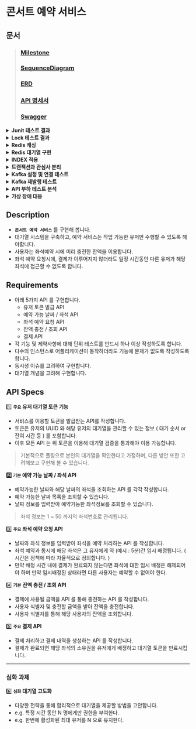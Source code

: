 # 콘서트 예약 서비스

## 문서
> ### [Milestone](https://github.com/users/iPhone-design/projects/2)
> ### [SequenceDiagram](https://sequencediagram.org/index.html?presentationMode=readOnly&shrinkToFit=true#initialData=C4S2BsFMAJA15wcQcB1L1AQY4X1GBQGD03oG1ACxcAcF6QHB7BIOukHge6QAGbAGOsBfR6QR5bBdDoF0NACccAAJgLQA+QDtDgEqHAOosAuaCXJVAKWOBamYziJw-jMAu44EqxwAnj0QKprgD3Hoy3oNGTt+o6cCK44Fem1ZIEa+NgyeiATocAUy9Ai0E4u6kIkMnKUNPTMbOxmKiTCapGk0bSMLBzBzmop1rKkgIMDgDsL0IAtM4A2C9AAFGKAAPOAIJOAN+0AlKFu4cRp0IAznYAzHYH9Q+b5QppF8rlYuASAMROAuIOoaNz8BdLQSyuJnd293ubJVpty3iH57gem-sMXrvuxLIA4Q-B2dYAvy4CDnR3HqU-QV4zcZLGTbMrQQBINdBAAM9gF6axJ1QAh40FAAw9gFQJjpLDZg5YQ6Hw3LItGYvboGToXboHE7e5hCJTfGwhHKOpZaCAF1XADgTv2INLkTMJTjZcW5HXGk22KOgGJmODw+EADTVctaWf7K3bjBlnUxHPkna7A1xXKbeW5BOnCZUyDXmZU0jWWk2AFPHAIaj0EAAb2ARwnhrdLUJyTtBSylHVKYARMYGHWpBqD5QJCOFtQjUb2oK2ePjzMRybQWMWNPBWaFjjDeb22pKxZDdUGvP5Vah2aTdb2k0djiAA)
> ### [ERD](https://dbdiagram.io/d/consert-seat-reservation-service-668d2bd19939893dae72bf91)
> ### [API 명세서](https://documenter.getpostman.com/view/15679108/2sA3dyhWDj)
> ### [Swagger](https://github.com/user-attachments/assets/8638c1ac-4adf-42d8-bbec-c9fd32b3057c)

<details>
<summary><b>Junit 테스트 결과</b></summary>

- 단위 테스트
    - TokenServiceTest
        - ![image](https://github.com/user-attachments/assets/649eaf38-7f5e-4a74-99e5-15765bcc58ec)
    - SeatOptionServiceTest
        - ![image](https://github.com/user-attachments/assets/d7a0ef8d-6d98-471f-9910-b4f0a19f9b65)
    - ReservationServiceTest
        - ![image](https://github.com/user-attachments/assets/d36052d0-e2fe-411f-914f-c6e7f987beba)
    - PaymentServiceTest
        - ![image](https://github.com/user-attachments/assets/c48a90ce-76b0-4298-8487-096ef2e77ede)
    - ConcertOptionServiceTest
        - ![image](https://github.com/user-attachments/assets/3bbf7ef4-7600-4da9-bbef-9c40b139199a)


- 통합 테스트
    - TokenFacadeTest
        - ![image](https://github.com/user-attachments/assets/b270458b-d592-496f-a42b-72871a18ffab)
    - ReservationFacadeTest
        - ![image](https://github.com/user-attachments/assets/48ae86f0-557e-4338-b606-5b3af844ec16)
    - PaymentFacadeTest
        - ![image](https://github.com/user-attachments/assets/ac883506-e18e-4c44-bfa6-da6a318bedfe)
    - CustomerFacadeTest
        - ![image](https://github.com/user-attachments/assets/8bee0e77-45ef-47de-8b82-3298634aa6dc)
    - ConcertFacadeTest
        - ![image](https://github.com/user-attachments/assets/98ce654e-d5c8-4b3e-bff5-f04dd4b4069c)
</details>

<details>
<summary><b>Lock 테스트 결과</b></summary>

- **`적용 전`**
    - 콘서트 좌석 예약 요청
        - ![image](https://github.com/user-attachments/assets/1f4348bf-70dc-463a-b51c-a7c674950d1b)
      
    - 결제
        - ![image](https://github.com/user-attachments/assets/ceba8a6c-863c-4e19-9a21-a52a2e98eef1)

***

- **`비관적락`**

    - 콘서트 좌석 예약 요청
        - ![image](https://github.com/user-attachments/assets/cbe6117b-ab63-4f99-b4b3-75f38fd2a359)
     
    - 콘서트 좌석 예약 요청 테스트 코드
        - ![image](https://github.com/user-attachments/assets/7b181e5b-375a-4fc8-9991-ab875adf933c)



    - 결제
        - ![image](https://github.com/user-attachments/assets/2c43129a-6717-4df6-beea-07a7eb3a3f4b)

    - 결제 테스트 코드
        - ![image](https://github.com/user-attachments/assets/9df23872-b259-4403-aa5f-093ddda2742d)

***

- **`낙관적락`**
    - 콘서트 좌석 예약 요청
        - ![image](https://github.com/user-attachments/assets/9ca66541-c3f3-4740-8bc0-26c9063e17b2)
            - 낙관적락 오류는 발생하나 성공 Case가 없음

    - 콘서트 좌석 예약 요청 테스트 코드
        - ![image](https://github.com/user-attachments/assets/69f9c824-df3d-4c15-9773-ada46a888a20)
        - ![image](https://github.com/user-attachments/assets/518c28a2-2663-4672-86d4-18e7105640a8)
        - ![image](https://github.com/user-attachments/assets/9710aa69-d192-4e7b-aefb-3acdd846495e)

***

- **요약 : 비관적락은 적용 후 성공 Case까지 완료함. 낙관적락은 적용까지는 완료하였으나 retry 부분에 대해 추가 공부가 필요한 것 같다.. 그래서 본 로직에는 비관적락을 적용한 상태입니다.**
    - 비관적락 통합 테스트
    - ![image](https://github.com/user-attachments/assets/fcdc6738-3977-4fee-99c5-5aa5eed76549)
</details>

<details>
<summary><b>Redis 캐싱</b></summary>

- **`적용 부분과 이유`**
    - 콘서트 예약 가능 날짜와 같은 데이터는 자주 수정되지 않고, 주로 조회되는 데이터입니다. Redis 캐시는 이러한 자주 수정되지 않는 데이터에 적합하다 생각합니다. 현재는 콘서트 예약 가능 날짜 데이터가 많지 않지만 앞으로 데이터의 양이 많아질 수 록 퍼포먼스가 더욱 극대화될 것이라고 예상합니다.
      
- **`적용전 후 비교`**
    - 예약 가능 콘서트 조회
        - ![image](https://github.com/user-attachments/assets/5374e085-ac22-4c93-95a6-eeea0e28106e)
</details>

<details>
<summary><b>Redis 대기열 구현</b></summary>

- **`AS-IS`**
    - 기존 스케줄러는 토큰 만료와 예약 미완료 시 좌석을 활성화하는 로직이 하나로 통합되어 있었습니다. 이로 인해 데이터가 증가할 경우 데이터베이스에 큰 부하를 초래할 것으로 예상되며, 쿼리의 의존성도 매우 커졌습니다. 이러한 문제를 해결하기 위해, 스케줄러의 로직을 다음과 같이 조정할 필요가 있습니다.
        - **로직 분리** : 토큰 만료 처리와 예약 미완료 좌석 활성화 처리를 각각 별도의 스케줄러로 분리하여 데이터베이스에 가해지는 부하를 줄입니다. 이 방법은 각 작업을 독립적으로 관리할 수 있게 하여 성능 최적화를 도와줍니다.
        - **캐시 활용** : Redis와 같은 캐시 솔루션을 활용하여 데이터베이스 조회 빈도를 줄입니다. 특히 자주 조회되는 데이터와 같이 변동이 적은 정보를 캐시에 저장하여 데이터베이스의 부하를 줄이고 쿼리 성능을 개선할 수 있습니다.
        - **쿼리 최적화** : 데이터베이스 쿼리를 최적화하여 불필요한 자원 소모를 줄입니다. 쿼리 성능을 향상시키기 위해 인덱스를 추가하거나 쿼리를 재작성하여 데이터베이스의 응답 속도를 개선할 수 있습니다.
    - 쿼리
        - ![image](https://github.com/user-attachments/assets/3981ecc8-0b81-45f0-a95b-4fc9b57d2ae4)

        - ![image](https://github.com/user-attachments/assets/aa80acd7-0490-48ed-aa7e-9b12c8802069)

    - 로직
        - ![image](https://github.com/user-attachments/assets/d80c468d-50d1-4427-a87d-75e6ac6b3b13)

- **`TO-BE`**
    - 기존의 스케줄러는 토큰 만료와 예약 미완료 시 좌석 활성화를 하나의 로직으로 처리했습니다. 이로 인해 데이터베이스에 높은 부하가 발생하고, 쿼리에 대한 의존성이 커졌습니다. 이를 해결하기 위해 다음과 같이 조정했습니다.
        - 토큰 만료 처리와 예약 미완료 좌석 활성화를 **별도의 스케줄러로 분리**했습니다.
        - 각 스케줄러는 **독립적**으로 작동하며, **특정 작업만**을 처리합니다.
        - 로직 분리로 인해 **데이터베이스의 부하가 줄어들고**, 각 작업에 대한 **성능 최적화가 가능**해졌습니다.
      
- **`결과`**
    - 현재의 결과는 더미 데이터가 많지 않아 효과적이다 볼 수는 없지만 추후에 데이터가 많아질 수 록 성능이 더 욱 좋아질 것으로 예상합니다.
        - 토큰 만료와 좌석 활성화 시키는 스케줄러 (DB)
            - ![image](https://github.com/user-attachments/assets/46447b1a-f710-4962-92de-56c744a886f7)
          
        - 대기열 토큰을 활성화 시키는 스케줄러 (Redis)
            - ![image](https://github.com/user-attachments/assets/94e18b42-2a6a-4360-813c-6439e400bd8b)

        - 토큰 만료와 좌석 활성화 시키는 스케줄러 (Redis)
            - ![image](https://github.com/user-attachments/assets/297a73df-cba6-4790-bec8-4ec0b2d594c6)
    - 로직
        - ![image](https://github.com/user-attachments/assets/eac7aaee-dc0e-4f9d-b08e-567ecbd4adc5)
        - ![image](https://github.com/user-attachments/assets/fe5102db-9825-41f3-8d10-f8a09faf6ec6)
</details>

<details>
<summary><b>INDEX 적용</b></summary>
    
- **`AS-IS`**
    - **예약 가능 날짜**
        - 실행계획
            - ![image](https://github.com/user-attachments/assets/8d2a0d4f-6876-4bb1-a841-527ab539e61b)
        - 소요시간
            - ![image](https://github.com/user-attachments/assets/aa86a4e7-6be5-43b2-987d-a4d2d95a218a)

    - **예약 가능 좌석**
        - 실행계획
            - ![image](https://github.com/user-attachments/assets/2e09a82b-729f-478c-bcd9-2aca00dd77d5)
        - 소요시간
            - ![image](https://github.com/user-attachments/assets/26ceefae-8c95-4056-a86e-c0968c21e09f)

- **`TO-BE`**
    - **예약 가능 날짜** : 예약 가능 날짜를 조회할 때, 대량의 콘서트 데이터 중에서 날짜 기준으로 조회하기 때문에 날짜에 대한 정보를 빠르게 필터 하기 위해 인덱스를 사용해야 한다고 생각하여 적용하였습니다.
        - 인덱스
            - [CONCERT_OPTION](https://github.com/iPhone-design/hhplus-concert-reservation-java/pull/33/commits/82f64bb4298cf7d10882d9e397a1a585c0053813)
        - 실행계획
            - ![image](https://github.com/user-attachments/assets/1ec77d86-a6e1-43cd-a4ca-7f49c5697b2e)
        - 소요시간
            - ![image](https://github.com/user-attachments/assets/9c484c03-f0ef-483b-b70a-37e3f18f3412)
              
    - **예약 가능 좌석** : 예약 가능 날짜를 조회할 때, 대량의 좌석 데이터 중에서 활성화 상태와 특정 콘서트 옵션 ID 기준으로 조회하기 때문에 상태, 콘서트 옵션 ID의 복합 인덱스를 사용해야 한다고 생각하여 적용하였습니다.
        - 인덱스
            - [SEAT_OPTION](https://github.com/iPhone-design/hhplus-concert-reservation-java/pull/33/commits/17c2d617a1845187204892a5d6a66992ed772949#diff-39601111723397cde51fa9421ae3bcba523479b69d6ad24231bdf8df9ff638a6)
        - 실행계획
            - ![image](https://github.com/user-attachments/assets/bdf147fd-f6f3-4c04-9347-5d99bb0e319b)
        - 소요시간
            - ![image](https://github.com/user-attachments/assets/c204bef7-c93f-492b-9c0f-52e4fed32536)
      
- **`결과`**
    - 예약 가능 날짜 : **68.64%** 소요 시간 개선
    - 예약 가능 좌석 : **55.55%** 소요 시간 개선
</details>

<details>
<summary><b>트랜잭션과 관심사 분리</b></summary>
    
- 분리할 필요가 있는 트랜잭션
    - 결제
        - 분리 필요성
            - 포인트 차감 로직과 결제 처리 로직이 하나의 트랜잭션 내에 포함되어 있을 경우, 결제 처리 로직이 실패하면 전체 결제가 실패하는 문제가 발생할 수 있습니다. 특히, 결제 처리 로직이 외부 API와 연동되어 있다면, 외부 API의 문제로 인해 결제가 실패할 경우 결제 시스템 전체에 영향을 미칠 수 있는 심각한 문제가 발생할 수 있습니다.
        - 로직
            - **`AS-IS`**
                - ```
                  // 트랜잭션 시작
                  예약 상태 값 변경
                  이용자 금액 사용
                  활성화 토큰 삭제
                  결제
                  // 트랜잭션 끝
                  ```
     
                - ![image](https://github.com/user-attachments/assets/be4cbdea-977d-4df1-ac2f-66a9e2534b62)
                  
            - **`TO-BE`**
                - ```
                  // 트랜잭션 시작
                  예약 상태 값 변경
                  이용자 금액 사용
                  활성화 토큰 삭제
                  // 트랜잭션 끝
                    
                  결제
                  ```
                - ![image](https://github.com/user-attachments/assets/bfdeb191-6ad2-4135-bc9e-2ef1c998816c)
                - ![image](https://github.com/user-attachments/assets/1daf7ec1-a899-4c47-a11f-a41dae9e209f)

    - 예약
        - 분리 필요성
            - 예약 정보를 저장하는 로직이 실패할 경우, 자리 임시 배정 처리가 롤백되는 문제가 발생할 수 있습니다. 이로 인해 사용자가 선택한 자리가 해제되어 혼란이 생길 수 있습니다. 또한, 이후 예약 정보를 처리하는 서비스가 분리되면 이러한 문제는 더 심각해질 수 있으며, 시스템 전반에 걸쳐 일관성을 유지하기 어려워질 수 있습니다.
        - 로직
            - **`AS-IS`**
                - ```
                  // 트랜잭션 시작
                  좌석 상태 값 변경
                  예약
                  // 트랜잭션 끝
                  ```
                - ![image](https://github.com/user-attachments/assets/1fc53a5c-dd94-42b9-a32b-2fb33b5124f8)

            - **`TO-BE`**
                - ```
                  // 트랜잭션 시작
                  좌석 상태 값 변경
                  // 트랜잭션 끝
    
                  예약
                  ```
                - ![image](https://github.com/user-attachments/assets/96a534f4-bbf8-4b7d-9e55-f04a8bf09ecb)
                - ![image](https://github.com/user-attachments/assets/ccfa3746-521c-4db1-ac4f-7908cea2f949)
</details>

<details>
<summary><b>Kafka 설정 및 연결 테스트</b></summary>
    
- **[Step17](https://github.com/iPhone-design/hhplus-concert-reservation-java/pull/35)**
    
- **[Kafka 설정](https://github.com/iPhone-design/hhplus-concert-reservation-java/pull/35/commits/24fc0026bdd511a0cbf04aa022d8bdd6afed8335)**

- **`Kafka 메시지 발행 및 소비 테스트 결과`**
    - ![image](https://github.com/user-attachments/assets/ae09ff84-3db4-4978-9144-c2b149083bb3)
</details>

<details>
<summary><b>Kafka 재발행 테스트</b></summary>

- **[Step18](https://github.com/iPhone-design/hhplus-concert-reservation-java/pull/36)**

- **`Outbox 재발행 테스트 결과`**
    - ![image](https://github.com/user-attachments/assets/ee5ec739-4603-4708-9b7d-3d67afebb4b4)
    - ![image](https://github.com/user-attachments/assets/277c34a5-ce5b-4640-a529-e63cc7794fed)


</details>

<details>
<summary><b>API 부하 테스트 분석</b></summary>
    
# API 부하 테스트 분석 보고서
- **테스트 목적**
	- 이 문서의 목적은 콘서트 예약 서비스 API의 성능, 안정성, 확장성을 평가하기 위해 부하 테스트와 최고 부하 테스트를 수행한 결과를 분석하는 것입니다. 이를 통해 시스템이 예상되는 트래픽을 얼마나 잘 처리할 수 있는지, 급증하는 트래픽 상황에서 안정적으로 동작할 수 있는지를 확인하고, 개선이 필요한 부분을 제시합니다.

- **테스트 도구 및 환경**
	- **K6** : 부하 테스트 도구로, 다양한 사용자 시나리오를 시뮬레이션하여 API의 성능을 평가합니다.
	- **InfluxDB** : 테스트 결과를 수집하고 저장하는 데 사용된 시계열 데이터베이스입니다.
	- **Grafana** : 시각화 도구로, InfluxDB에 저장된 데이터를 분석하고 대시보드에서 실시간으로 모니터링합니다.

- **주요 성능 지표 (K6 지표의 의미)**
	- **Checks**
		- checks : 성공률과 실패율을 보여주는 중요한 지표로, 성능과 관련된 다양한 조건이 충족되었는지 확인할 수 있습니다.
	- **Data Received / Data Sent**
		- data_received : 서버가 받은 총 데이터 양과 초당 받은 데이터 양을 나타냅니다.
		- data_sent : 클라이언트가 서버로 보낸 총 데이터 양과 초당 보낸 데이터 양을 나타냅니다.
	- **HTTP Request Metrics** : 각 요청의 지연 시간, 연결 시간, 전송 시간 등을 측정하여 응답 시간의 품질을 평가합니다.
		- http_req_blocked : 요청이 차단된 평균 시간, 최소, 중앙값, 최대값 등을 나타냅니다.
		- http_req_connecting : 서버와 연결을 수립하는 데 걸린 평균 시간입니다.
		- http_req_duration : 요청이 시작된 순간부터 완료되기까지 걸린 총 시간입니다. 이 값이 크면 서버의 응답이 느리다는 것을 의미합니다.
		- http_req_failed : 총 요청 중 실패한 요청의 비율입니다.
		- http_req_waiting : 클라이언트가 응답을 기다린 시간입니다.
		- http_req_receiving : 서버로부터 응답을 받은 시간입니다.
		- http_req_sending : 클라이언트가 요청을 서버로 보내는 데 걸린 시간입니다.
	- **Virtual Users (VUs)** : 테스트 동안 활성화된 가상 사용자 수를 통해 서버의 부하 처리 능력을 평가합니다.
		- vus : 테스트 동안 활성화된 가상 사용자의 수입니다. 최소값과 최대값도 함께 나타납니다.
		- vus_max : 테스트 동안 동시 활성화된 최대 가상 사용자 수입니다.

- **테스트 시나리오**
	- **Load Test (부하 테스트)**
		- **목적** : 일정한 트래픽 하에서 시스템의 안정성과 성능을 평가합니다.
		- **시나리오** : 가상의 사용자를 점진적으로 증가시키면서 시스템이 정상적으로 동작하는지 평가합니다.
		- **설정** : 1분간 50명, 3분간 100명, 1분간 150명의 가상 사용자 유지 이후 2분간 사용자를 0으로 감소시킵니다.
	-  **Peak Test (최고 부하 테스트)**
		- **목적** : 급증하는 트래픽 상황에서 시스템이 어떻게 반응하는지를 평가합니다.
		- **시나리오** : 사용자를 급격히 증가시켜 최고 부하 상태에서 시스템의 성능을 확인합니다.
		- **설정** : 2분간 100명, 2분간 500명, 1분간 1000명(피크 상태)의 가상 사용자 유지이후 사용자를 단계적으로 감소시킵니다.
  	 ```
	    	// Load 테스트 설정
		export let options = {
		    stages: [
			{ duration: '1m', target: 50 },   // 1분 동안 50명의 가상 사용자를 유지
			{ duration: '3m', target: 100 },  // 3분 동안 100명의 가상 사용자를 유지
			{ duration: '1m', target: 150 },  // 1분 동안 150명의 가상 사용자를 유지
			{ duration: '2m', target: 0 }     // 2분 동안 가상 사용자 수를 0으로 감소
		    ],
		};
		
		// Peak 테스트 설정
		export let options = {
		    stages: [
			{ duration: '2m', target: 100 },  // 2분 동안 100명의 가상 사용자를 유지
			{ duration: '2m', target: 500 },  // 2분 동안 가상 사용자를 500명으로 급증
			{ duration: '1m', target: 1000 }, // 1분 동안 가상 사용자를 1000명으로 급증 (피크)
			{ duration: '2m', target: 500 },  // 2분 동안 가상 사용자 수를 500명으로 감소
			{ duration: '2m', target: 100 },  // 2분 동안 100명의 가상 사용자를 유지
			{ duration: '2m', target: 0 }     // 2분 동안 가상 사용자 수를 0으로 감소
		    ],
		};
	```
      

- **테스트 결과 분석**
	- **유저 토큰 발급 API (POST /redis/issue)**
		- **Load Test 결과**
  			- ![image](https://github.com/user-attachments/assets/319dd709-8ee5-4924-8dde-16eb5ca7b551)
			- **성공률** : 100% (모든 요청이 성공적으로 처리됨)
			- **처리량** : 초당 약 52개의 요청을 처리하여 총 22,169개의 요청을 처리함
			- **응답 시간**
				- 평균 : 415.34ms
				- 중앙값 : 237.12ms
				- 90번째 백분위수 : 1.01s
				- 95번째 백분위수 : 1.13s
			- **분석** : 평균 응답 시간이 415.34ms로 양호한 편이나, 90번째와 95번째 백분위수에서 1초 이상 걸리는 경우가 나타났습니다. 이는 특정 시점에서 서버의 부하가 증가했음을 시사하며, 이러한 경우에 대한 최적화가 필요합니다.
		- **Peak Test 결과**
  			- ![image](https://github.com/user-attachments/assets/5fb9ff87-a3f1-4833-a885-181f4f7ce7a0)
			- **성공률** : 100% (모든 요청이 성공적으로 처리됨)
			- **처리량** : 초당 약 72개의 요청을 처리하여 총 47,845개의 요청을 처리함
			- **응답 시간**
				- 평균 : 3.76s
				- 중앙값 : 2.66s
				- 90번째 백분위수 : 8.77s
				- 95번째 백분위수 : 10.02s
			- **분석** : 피크 부하 상황에서 평균 응답 시간이 크게 증가하였으며, 95번째 백분위수에서 10초 이상의 응답 지연이 발생했습니다. 이는 시스템이 피크 부하를 처리하는 데 어려움을 겪고 있음을 나타내며, 특히 높은 트래픽에 대한 대응 방안이 필요합니다.
	- **예약 날짜 가능 조회 API (GET /concert/dates)**
		- **Load Test 결과**
  			- ![image](https://github.com/user-attachments/assets/f073bbc6-741c-4392-a888-d8a444b70577)
			 - **성공률** : 100% (모든 요청이 성공적으로 처리됨)
			 - **처리량** : 초당 약 73개의 요청을 처리하여 총 30,092개의 요청을 처리함
			 - **응답 시간**
				- 평균 : 6.26ms
				- 중앙값 : 5.62ms
				- 90번째 백분위수 : 10.92ms
				- 95번째 백분위수 : 12.87ms
			- **분석**: 응답 시간이 매우 짧아, 부하 테스트에서 우수한 성능을 보였습니다. API의 효율성과 네트워크 상태가 양호함을 알 수 있습니다.
		- **Peak Test 결과**
  			- ![image](https://github.com/user-attachments/assets/ee3ddc88-4ebc-4adc-8ae6-20eb05fb444c)
			- **성공률** : 100% (모든 요청이 성공적으로 처리됨)
			- **처리량** : 초당 약 325개의 요청을 처리하여 총 215,331개의 요청을 처리함
			- **응답 시간**
				- 평균 : 12.1ms
				- 중앙값 : 10.55ms
				- 90번째 백분위수 : 22.24ms
				- 95번째 백분위수 : 26.83ms
			- **분석** : 피크 부하 상황에서도 응답 시간이 12.1ms로 매우 짧았습니다. 다만, 95번째 백분위수에서 응답 시간이 26.83ms로 증가하였으며, 이는 매우 높은 트래픽에서도 우수한 성능을 유지하고 있음을 나타냅니다.
	- **콘서트 예약 API (POST /concert/reservation)**
		- **Load Test 결과**
			- TODO
			- **성공률** : TODO
			- **처리량** : TODO
			- **응답 시간**
				- 평균 : TODO
				- 중앙값 : TODO
				- 90번째 백분위수 : TODO
				- 95번째 백분위수 : TODO
			- **분석** : TODO
		- **Peak Test 결과**
			- TODO
			- **성공률** : TODO
			- **처리량** : TODO
			- **응답 시간**
				- 평균 : TODO
				- 중앙값 : TODO
				- 90번째 백분위수 : TODO
				- 95번째 백분위수 : TODO
			- **분석** : TODO

- **종합 분석 및 개선 방안**
	- **성공률 및 실패율** : 두 테스트 모두 100% 성공률을 기록하여 안정성이 높음을 나타냈습니다. 다만, 피크 테스트에서 응답 시간이 급격히 증가하는 부분은 개선이 필요합니다.
	- **응답 시간** : `POST /redis/issue API`의 경우 피크 부하에서의 응답 시간이 크게 증가했습니다. 이는 데이터베이스나 서버 자원에 대한 추가적인 최적화가 필요함을 의미합니다.
	- **서버 부하 처리 능력** : `GET /concert/dates API`는 피크 부하에서도 안정적인 성능을 유지했으나, `POST /redis/issue API`는 성능 저하가 발생하므로, 이를 처리하기 위한 캐싱 전략이나, 데이터베이스의 확장성 고려가 필요합니다.
	- **네트워크 성능** : 네트워크 지연은 큰 문제가 없었으나, 피크 부하에서의 연결 시간이나 전송 시간 분석이 추가로 필요합니다.
	- **데이터 전송 효율성** : 데이터 전송 양은 효율적으로 관리되고 있는 것으로 보이나, 피크 부하에서의 데이터 전송 최적화를 위해 압축이나 경량화 방안을 고려할 수 있습니다.

- **결론**
	- 이번 부하 테스트와 피크 테스트 결과, 콘서트 예약 서비스 API는 일반적인 트래픽 상황에서는 안정적으로 동작하고 있음을 확인했습니다. 다만, 피크 트래픽 상황에서 일부 API의 응답 시간이 크게 증가하는 현상이 관찰되었으며, 이에 대한 추가적인 최적화와 인프라 확장이 필요합니다. 특히, 급증하는 트래픽에 대한 대응력을 높이기 위한 캐싱 전략, 데이터베이스 확장성 고려, 네트워크 성능 최적화 방안을 검토하는 것이 필요합니다.
</details>

<details>
<summary><b>가상 장애 대응</b></summary>
    
# 장애 대응 보고서
- **장애 개요**
	- 장애 발생 서비스 : 콘서트 예약 시스템 API
	- 장애 발생 일시 : 2024년 8월 22일 19 :30
	- 장애 복구 일시 : 2024년 8월 22일 20 :45
	- 장애 지속 시간 : 1시간 15분
	- 장애 유형 : 데이터베이스 연결 장애
	
- **장애 발생 원인**
	- 데이터베이스 연결 풀 설정 오류 : 연결 풀(pool)의 설정 오류로 인해 비정상적으로 많은 연결이 생성되었고, 이로 인해 데이터베이스의 자원이 고갈되었습니다.
	- 과도한 트래픽 : 해당 시간대에 예상치를 초과하는 과도한 트래픽이 발생하였고, 데이터베이스 서버가 이를 처리하지 못해 연결이 끊기면서 API 서버가 정상적으로 요청을 처리하지 못했습니다.
	- 시스템 설계 문제 : 트래픽 급증에 대비한 충분한 시스템 설계가 미비하여 서버 자원의 효율적 분배 및 확장이 이루어지지 않았습니다.
		
- **장애 영향**
	- 유저 불편 : 장애가 발생한 1시간 15분 동안 사용자들은 콘서트 예약을 진행할 수 없었습니다.
	- 예약 요청 실패 : 약 5,000건의 예약 요청이 실패하였으며, 이로 인해 서비스 이용에 불편을 겪은 사용자가 다수 발생했습니다.
	- 비즈니스 손실 : 평균 콘서트 티켓 가격이 100,000원이며, 일반적인 예약 성공률이 60%임을 감안할 때 약 3,000건의 판매가 이루어질 것으로 추정됩니다. 이를 바탕으로 예상 손실 금액은 3억 원으로 산출됩니다.

- **장애 대응 절차**
	- 장애 탐지 및 알림 : 19 :30에 장애가 발생한 직후 시스템 모니터링 툴을 통해 장애가 탐지되었습니다. 관련 팀에게 자동 알림이 전송되었습니다.
	- 장애 원인 분석 : 초기 분석 결과 데이터베이스 연결 문제로 판단되어 해당 서버 및 연결 풀 설정을 점검하였습니다.
	- 응급 조치 : 연결 풀 설정을 임시로 수정하고, 데이터베이스 서버를 재시작하여 장애를 우선적으로 해결하였습니다.
	- 복구 및 확인 : 20 :45에 시스템이 정상화되었음을 확인하고, 추가적인 트래픽 테스트를 통해 복구 상태를 점검하였습니다.

- **장애 방지 정책**
	- 숏텀 (Short-term)
		- 데이터베이스 연결 풀 설정 조정 : 불필요한 연결 생성을 방지하기 위해 연결 풀 설정을 조정하고, 필요 시 최대 연결 수를 제한하여 자원 고갈을 방지합니다.
		- 모니터링 강화 : 트래픽 급증 시 알림을 받을 수 있는 모니터링 시스템을 강화하고, 실시간으로 트래픽 상태를 모니터링할 수 있는 대시보드를 추가로 구축합니다.
		- 장애 대응 절차 정립 및 교육 : API 서버 장애 발생 시 빠르게 대응할 수 있도록 장애 대응 절차를 재정립하고, 이를 바탕으로 팀원들을 대상으로 정기적인 교육을 실시합니다.

	- 미드텀 (Mid-term)
		- 서버 용량 확장 : 데이터베이스 서버의 용량을 확장하고, 서버 리소스의 효율적 배분을 통해 트래픽 증가에 대응할 수 있도록 시스템을 업그레이드합니다.
		- 트래픽 패턴 분석 및 분산 : 특정 시간대에 트래픽이 집중되는 패턴을 분석하여, 트래픽 분산을 위한 로드 밸런싱 및 캐싱 전략을 도입합니다.
		- 쿼리 최적화 : 데이터베이스 쿼리의 효율성을 향상시키기 위한 최적화 작업을 수행하고, 자주 조회되는 데이터에 대해 캐싱을 적용하여 데이터베이스 부하를 줄입니다.

	- 롱텀 (Long-term)
		- 서버 이중화 및 자동 페일오버(failover) 시스템 도입 : 장애 발생 시에도 서비스가 중단되지 않도록 이중화 및 자동 페일오버 시스템을 도입합니다.
		- 클라우드 기반 자원 할당 시스템 : 트래픽 변화에 따라 자원을 탄력적으로 할당할 수 있는 클라우드 기반의 시스템을 도입하여 유연하게 대응할 수 있도록 합니다.
		- 주기적인 모의 훈련 : 장애 상황에 대한 주기적인 모의 훈련을 통해 장애 대응 능력을 강화하고, 실질적인 장애 대응 절차를 지속적으로 점검합니다.

- **결론 및 교훈**
	- 이번 장애는 트래픽 급증에 대한 대비가 충분하지 못한 점과 데이터베이스 연결 풀 설정의 미비로 인해 발생했습니다. 장애가 발생한 기간 동안 사용자들에게 큰 불편을 초래했고, 비즈니스 측면에서도 상당한 손실이 발생했습니다. 이를 교훈 삼아, 앞으로는 장애 예방 및 대응 절차를 강화하여 동일한 문제가 재발하지 않도록 최선을 다할 것입니다.
</details>

## Description

- **`콘서트 예약 서비스`** 를 구현해 봅니다.
- 대기열 시스템을 구축하고, 예약 서비스는 작업 가능한 유저만 수행할 수 있도록 해야합니다.
- 사용자는 좌석예약 시에 미리 충전한 잔액을 이용합니다.
- 좌석 예약 요청시에, 결제가 이루어지지 않더라도 일정 시간동안 다른 유저가 해당 좌석에 접근할 수 없도록 합니다.

## Requirements

- 아래 5가지 API 를 구현합니다.
    - 유저 토큰 발급 API
    - 예약 가능 날짜 / 좌석 API
    - 좌석 예약 요청 API
    - 잔액 충전 / 조회 API
    - 결제 API
- 각 기능 및 제약사항에 대해 단위 테스트를 반드시 하나 이상 작성하도록 합니다.
- 다수의 인스턴스로 어플리케이션이 동작하더라도 기능에 문제가 없도록 작성하도록 합니다.
- 동시성 이슈를 고려하여 구현합니다.
- 대기열 개념을 고려해 구현합니다.

## API Specs

1️⃣ **`주요` 유저 대기열 토큰 기능**

- 서비스를 이용할 토큰을 발급받는 API를 작성합니다.
- 토큰은 유저의 UUID 와 해당 유저의 대기열을 관리할 수 있는 정보 ( 대기 순서 or 잔여 시간 등 ) 를 포함합니다.
- 이후 모든 API 는 위 토큰을 이용해 대기열 검증을 통과해야 이용 가능합니다.

> 기본적으로 폴링으로 본인의 대기열을 확인한다고 가정하며, 다른 방안 또한 고려해보고 구현해 볼 수 있습니다.

**2️⃣ `기본` 예약 가능 날짜 / 좌석 API**

- 예약가능한 날짜와 해당 날짜의 좌석을 조회하는 API 를 각각 작성합니다.
- 예약 가능한 날짜 목록을 조회할 수 있습니다.
- 날짜 정보를 입력받아 예약가능한 좌석정보를 조회할 수 있습니다.

> 좌석 정보는 1 ~ 50 까지의 좌석번호로 관리됩니다.

3️⃣ **`주요` 좌석 예약 요청 API**

- 날짜와 좌석 정보를 입력받아 좌석을 예약 처리하는 API 를 작성합니다.
- 좌석 예약과 동시에 해당 좌석은 그 유저에게 약 (예시 : 5분)간 임시 배정됩니다. ( 시간은 정책에 따라 자율적으로 정의합니다. )
- 만약 배정 시간 내에 결제가 완료되지 않는다면 좌석에 대한 임시 배정은 해제되어야 하며 만약 임시배정된 상태라면 다른 사용자는 예약할 수 없어야 한다.

4️⃣ **`기본`**  **잔액 충전 / 조회 API**

- 결제에 사용될 금액을 API 를 통해 충전하는 API 를 작성합니다.
- 사용자 식별자 및 충전할 금액을 받아 잔액을 충전합니다.
- 사용자 식별자를 통해 해당 사용자의 잔액을 조회합니다.

5️⃣ **`주요` 결제 API**

- 결제 처리하고 결제 내역을 생성하는 API 를 작성합니다.
- 결제가 완료되면 해당 좌석의 소유권을 유저에게 배정하고 대기열 토큰을 만료시킵니다.

---

### 심화 과제

6️⃣ **`심화` 대기열 고도화**

- 다양한 전략을 통해 합리적으로 대기열을 제공할 방법을 고안합니다.
- e.g. 특정 시간 동안 N 명에게만 권한을 부여한다.
- e.g. 한번에 활성화된 최대 유저를 N 으로 유지한다.
